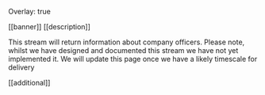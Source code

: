Overlay: true

[[banner]]
[[description]]

This stream will return information about company officers. Please note, whilst we have designed and documented this stream we have not yet implemented it. We will update this page once we have a likely timescale for delivery

[[additional]]
